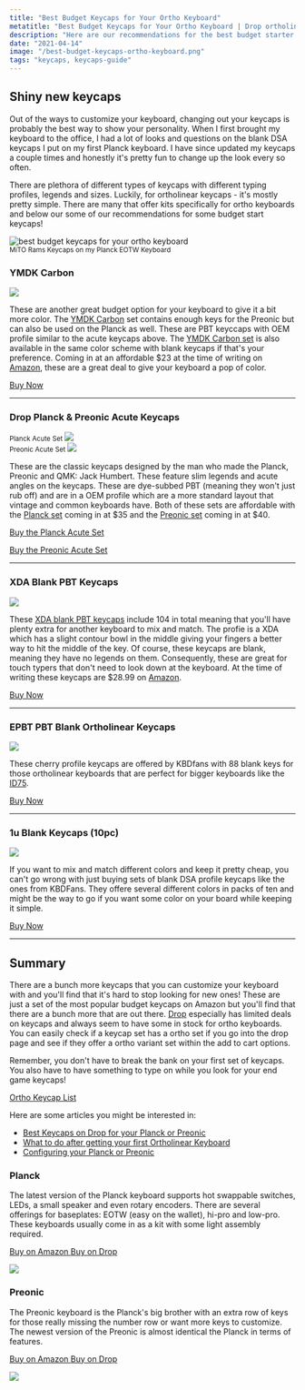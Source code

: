 ```yaml
---
title: "Best Budget Keycaps for Your Ortho Keyboard"
metatitle: "Best Budget Keycaps for Your Ortho Keyboard | Drop ortholinear keycaps OLKB Planck Preonic NIU40 Amazon m3 xda"
description: "Here are our recommendations for the best budget starter keycaps for your Planck or Preonic keyboard."
date: "2021-04-14"
image: "/best-budget-keycaps-ortho-keyboard.png"
tags: "keycaps, keycaps-guide"
---
```


<div class="row">
<div class="col-lg-7">

## Shiny new keycaps

Out of the ways to customize your keyboard, changing out your keycaps is probably the best way to show your personality. When I first brought my keyboard to the office, I had a lot of looks and questions on the blank DSA keycaps I put on my first Planck keyboard. I have since updated my keycaps a couple times and honestly it's pretty fun to change up the look every so often.

There are plethora of different types of keycaps with different typing profiles, legends and sizes. Luckily, for ortholinear keycaps - it's mostly pretty simple. There are many that offer kits specifically for ortho keyboards and below our some of our recommendations for some budget start keycaps!

</div>
<div class="col-lg-5">

<img class="img-fluid" src="/best-budget-keycaps-ortho-keyboard.png" alt="best budget keycaps for your ortho keyboard">
<div class="mb-3"><small>MiTO Rams Keycaps on my Planck EOTW Keyboard</small></div>

</div>
</div>

### YMDK Carbon

<a href="https://www.amazon.com/gp/product/B07JKTQJQ7?pf_rd_r=CGQJJ6WZH36RCR34T109&pf_rd_p=5ae2c7f8-e0c6-4f35-9071-dc3240e894a8&pd_rd_r=ec122a69-3888-4cbb-ba8d-8e57ad2d748d&pd_rd_w=oM4vt&pd_rd_wg=VRNXe&linkCode=li3&tag=tryorthokey06-20&linkId=80785423494bebd8be7d503e4d8f1114&language=en_US&ref_=as_li_ss_il" target="_blank"><img border="0" src="//ws-na.amazon-adsystem.com/widgets/q?_encoding=UTF8&ASIN=B07JKTQJQ7&Format=_SL250_&ID=AsinImage&MarketPlace=US&ServiceVersion=20070822&WS=1&tag=tryorthokey06-20&language=en_US" ></a><img src="https://ir-na.amazon-adsystem.com/e/ir?t=tryorthokey06-20&language=en_US&l=li3&o=1&a=B07JKTQJQ7" width="1" height="1" border="0" alt="" style="border:none !important; margin:0px !important;" />

These are another great budget option for your keyboard to give it a bit more color. The [YMDK Carbon](https://amzn.to/3agbvhk) set contains enough keys for the Preonic but can also be used on the Planck as well. These are PBT keyccaps with OEM profile similar to the acute keycaps above. The [YMDK Carbon set](https://amzn.to/3agbvhk) is also available in the same color scheme with blank keycaps if that's your preference. Coming in at an affordable $23 at the time of writing on [Amazon](https://amzn.to/3agbvhk), these are a great deal to give your keyboard a pop of color.

[Buy Now](https://amzn.to/3agbvhk)

---

### Drop Planck & Preonic Acute Keycaps

<div class="row">

<div class="col-lg-6">
<small>Planck Acute Set</small>
<a href="https://www.amazon.com/Drop-Planck-Acute-Keycaps-Dye-subliminated/dp/B08LXB13L4?dchild=1&keywords=planck+keycaps&qid=1618410281&sr=8-2&linkCode=li3&tag=tryorthokey06-20&linkId=a9e9712ac5a9bba9e58bcca1002c1e1c&language=en_US&ref_=as_li_ss_il" target="_blank"><img border="0" src="//ws-na.amazon-adsystem.com/widgets/q?_encoding=UTF8&ASIN=B08LXB13L4&Format=_SL250_&ID=AsinImage&MarketPlace=US&ServiceVersion=20070822&WS=1&tag=tryorthokey06-20&language=en_US" ></a><img src="https://ir-na.amazon-adsystem.com/e/ir?t=tryorthokey06-20&language=en_US&l=li3&o=1&a=B08LXB13L4" width="1" height="1" border="0" alt="" style="border:none !important; margin:0px !important;" />
</div>

<div class="col-lg-6">
<small>Preonic Acute Set</small>
<a href="https://www.amazon.com/Drop-OLKB-Preonic-Acute-Keycaps/dp/B08L3X6MDM?pd_rd_w=HFQZz&pf_rd_p=2419a049-62bf-452e-b0d0-ca5b7e35a7b4&pf_rd_r=5GGKS2GZH7284PYXGHX5&pd_rd_r=0ca1f9a7-ffe8-4cd2-a5f0-d7429217a67d&pd_rd_wg=vAFLz&pd_rd_i=B08L3X6MDM&psc=1&linkCode=li3&tag=tryorthokey06-20&linkId=7df8355c01e36ebcbd7293465bf5bce3&language=en_US&ref_=as_li_ss_il" target="_blank"><img border="0" src="//ws-na.amazon-adsystem.com/widgets/q?_encoding=UTF8&ASIN=B08L3X6MDM&Format=_SL250_&ID=AsinImage&MarketPlace=US&ServiceVersion=20070822&WS=1&tag=tryorthokey06-20&language=en_US" ></a><img src="https://ir-na.amazon-adsystem.com/e/ir?t=tryorthokey06-20&language=en_US&l=li3&o=1&a=B08L3X6MDM" width="1" height="1" border="0" alt="" style="border:none !important; margin:0px !important;" />
</div>

</div>

These are the classic keycaps designed by the man who made the Planck, Preonic and QMK: Jack Humbert. These feature slim legends and acute angles on the keycaps. These are dye-subbed PBT (meaning they won't just rub off) and are in a OEM profile which are a more standard layout that vintage and common keyboards have. Both of these sets are affordable with the [Planck set](https://amzn.to/3DlHx8i) coming in at $35 and the [Preonic set](https://amzn.to/3ajsxLA) coming in at $40.

[Buy the Planck Acute Set](https://amzn.to/3DlHx8i)

[Buy the Preonic Acute Set](https://amzn.to/3ajsxLA)

---

### XDA Blank PBT Keycaps

<a href="https://www.amazon.com/Keycaps-Suitable-Ortholinear-Keyboard-Preonic/dp/B07TKX26HV?dchild=1&keywords=ortholinear+keycaps&qid=1618413460&sr=8-9&linkCode=li3&tag=tryorthokey06-20&linkId=41d956bd37ed288a1f6a06ea8e0adde0&language=en_US&ref_=as_li_ss_il" target="_blank"><img border="0" src="//ws-na.amazon-adsystem.com/widgets/q?_encoding=UTF8&ASIN=B07TKX26HV&Format=_SL250_&ID=AsinImage&MarketPlace=US&ServiceVersion=20070822&WS=1&tag=tryorthokey06-20&language=en_US" ></a><img src="https://ir-na.amazon-adsystem.com/e/ir?t=tryorthokey06-20&language=en_US&l=li3&o=1&a=B07TKX26HV" width="1" height="1" border="0" alt="" style="border:none !important; margin:0px !important;" />

These [XDA blank PBT keycaps](https://amzn.to/3eABKko) include 104 in total meaning that you'll have plenty extra for another keyboard to mix and match. The profie is a XDA which has a slight contour bowl in the middle giving your fingers a better way to hit the middle of the key. Of course, these keycaps are blank, meaning they have no legends on them. Consequently, these are great for touch typers that don't need to look down at the keyboard. At the time of writing these keycaps are $28.99 on [Amazon](https://amzn.to/3eABKko).

[Buy Now](https://amzn.to/3eABKko)

---

### EPBT PBT Blank Ortholinear Keycaps

<a href="https://kbdfans.com/r?id=2ea9io">
  <img src="/epbt.jpg"/ class="img-fluid small-img">
</a>

These cherry profile keycaps are offered by KBDfans with 88 blank keys for those ortholinear keyboards that are perfect for bigger keyboards like the [ID75](/id75).

[Buy Now](https://kbdfans.com/r?id=2ea9io)

---

### 1u Blank Keycaps (10pc)

<a href="https://kbdfans.com/r?id=84sm0h">
  <img src="/1ublank.jpg"/ class="img-fluid small-img">
</a>

If you want to mix and match different colors and keep it pretty cheap, you can't go wrong with just buying sets of blank DSA profile keycaps like the ones from KBDFans. They offere several different colors in packs of ten and might be the way to go if you want some color on your board while keeping it simple.

[Buy Now](https://kbdfans.com/r?id=84sm0h)

---

## Summary

There are a bunch more keycaps that you can customize your keyboard with and you'll find that it's hard to stop looking for new ones! These are just a set of the most popular budget keycaps on Amazon but you'll find that there are a bunch more that are out there. [Drop](https://drop.com/?referer=T93XGG) especially has limited deals on keycaps and always seem to have some in stock for ortho keyboards. You can easily check if a keycap set has a ortho set if you go into the drop page and see if they offer a ortho variant set within the add to cart options.

Remember, you don't have to break the bank on your first set of keycaps. You also have to have something to type on while you look for your end game keycaps!

<a class="btn btn-primary" href="/keycaps">Ortho Keycap List</a>

Here are some articles you might be interested in:

- [Best Keycaps on Drop for your Planck or Preonic](/posts/best-keycaps-on-drop-for-planck-preonic)
- [What to do after getting your first Ortholinear Keyboard](/posts/what-to-do-after-getting-an-ortholinear-keyboard)
- [Configuring your Planck or Preonic](/configure)

<div class="row mt-5">
<div class="col-lg-6">

### Planck

The latest version of the Planck keyboard supports hot swappable switches, LEDs, a small speaker and even rotary encoders. There are several offerings for baseplates: EOTW (easy on the wallet), hi-pro and low-pro. These keyboards usually come in as a kit with some light assembly required.

<a class="btn btn-primary mr-2" href="https://amzn.to/333pMu0">
    Buy on Amazon
</a>

<a class="btn btn-secondary mr-2" href="https://drop.com/buy/planck-mechanical-keyboard?utm_source=linkshare&referer=T93XGG">
    Buy on Drop
</a>

<a href="https://www.amazon.com/dp/B08LX7ZXS4?&linkCode=li3&tag=tryorthokey06-20&linkId=0b7b9faf09aac73db64f301ec3da89ce&language=en_US&ref_=as_li_ss_il" target="_blank"><img border="0" src="//ws-na.amazon-adsystem.com/widgets/q?_encoding=UTF8&ASIN=B08LX7ZXS4&Format=_SL250_&ID=AsinImage&MarketPlace=US&ServiceVersion=20070822&WS=1&tag=tryorthokey06-20&language=en_US" ></a><img src="https://ir-na.amazon-adsystem.com/e/ir?t=tryorthokey06-20&language=en_US&l=li3&o=1&a=B08LX7ZXS4" width="1" height="1" border="0" alt="" style="border:none !important; margin:0px !important;" />

</div>
<div class="col-lg-6">

### Preonic

The Preonic keyboard is the Planck's big brother with an extra row of keys for those really missing the number row or want more keys to customize. The newest version of the Preonic is almost identical the Planck in terms of features.

<a class="btn btn-primary mr-2" href="https://amzn.to/3xzTDbF">
    Buy on Amazon
</a>

<a class="btn btn-secondary mr-2" href="https://drop.com/buy/preonic-mechanical-keyboard?utm_source=linkshare&referer=T93XGG">
    Buy on Drop
</a>

<a href="https://www.amazon.com/dp/B08L3WKZ73?&linkCode=li3&tag=tryorthokey06-20&linkId=6af0b7506a61073b0723facda319622d&language=en_US&ref_=as_li_ss_il" target="_blank"><img border="0" src="//ws-na.amazon-adsystem.com/widgets/q?_encoding=UTF8&ASIN=B08L3WKZ73&Format=_SL250_&ID=AsinImage&MarketPlace=US&ServiceVersion=20070822&WS=1&tag=tryorthokey06-20&language=en_US" ></a><img src="https://ir-na.amazon-adsystem.com/e/ir?t=tryorthokey06-20&language=en_US&l=li3&o=1&a=B08L3WKZ73" width="1" height="1" border="0" alt="" style="border:none !important; margin:0px !important;" />

</div>
</div>

